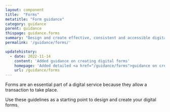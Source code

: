 ```yaml
---
layout: component
title:  "Forms"
metatitle: "Form guidance"
category: guidance
parent: guidance
thispage: guidance.forms
summary: "Design and create effective, consistent and accessible digital forms."
permalink: '/guidance/forms/'

updatehistory:
  - date: 2022-11-14
    content: 'Added guidance on creating digital forms'
    homepage: 'Added detailed <a href="/guidance/forms">guidance on creating digital forms</a>'
    url: /guidance/forms
---
```


Forms are an essential part of a digital service because they allow a transaction to take place.

Use these guidelines as a starting point to design and create your digital forms.

